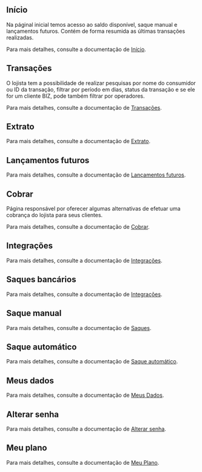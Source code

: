 ## Início

Na páginal inicial temos acesso ao saldo disponível, saque manual e lançamentos futuros.
Contém de forma resumida as últimas transações realizadas.

Para mais detalhes, consulte a documentação de [Início](/libs/angular/seller-panel/home/README.md).

## Transações

O lojista tem a possibilidade de realizar pesquisas por nome do consumidor ou ID da transação, filtrar por período em dias, status da transação e se ele for um cliente BIZ, pode também filtrar por operadores.

Para mais detalhes, consulte a documentação de [Transações](/libs/angular/seller-panel/transactions/README.md).

## Extrato

Para mais detalhes, consulte a documentação de [Extrato](/libs/angular/seller-panel/extract/README.md).

## Lançamentos futuros

Para mais detalhes, consulte a documentação de [Lançamentos futuros](/libs/angular/seller-panel/extract/README.md).

## Cobrar

Página responsável por oferecer algumas alternativas de efetuar uma cobrança do lojista para seus clientes.

Para mais detalhes, consulte a documentação de [Cobrar](/libs/angular/seller-panel/charge/README.md).

## Integrações

Para mais detalhes, consulte a documentação de [Integrações](/libs/angular/seller-panel/integrations/README.md).

## Saques bancários

Para mais detalhes, consulte a documentação de [Integrações](/libs/angular/seller-panel/integrations/README.md).

## Saque manual

Para mais detalhes, consulte a documentação de [Saques](/libs/angular/seller-panel/extract/README.md).

## Saque automático

Para mais detalhes, consulte a documentação de [Saque automático](/libs/angular/seller-panel/settings/README.md).

## Meus dados

Para mais detalhes, consulte a documentação de [Meus Dados](/libs/angular/seller-panel/settings/README.md).

## Alterar senha

Para mais detalhes, consulte a documentação de [Alterar senha](/libs/angular/seller-panel/settings/README.md).

## Meu plano

Para mais detalhes, consulte a documentação de [Meu Plano](/libs/angular/seller-panel/settings/README.md).
